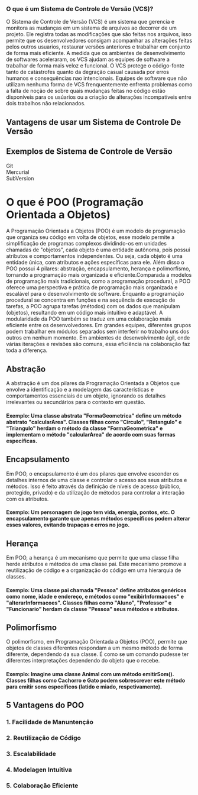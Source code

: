 ### O que é um Sistema de Controle de Versão (VCS)?

O Sistema de Controle de Versão (VCS) é um sistema que gerencia e monitora as mudanças em um sistema de arquivos ao decorrer de um projeto. Ele registra todas as modificações que são feitas nos arquivos, isso permite que os desenvolvedores consigam acompanhar as alterações feitas pelos outros usuarios, restaurar versões anteriores e trabalhar em conjunto de forma mais eficiente. A medida que os ambientes de desenvolvimento de softwares aceleraram, os VCS ajudam as equipes de software a trabalhar de forma mais veloz e funcional. O VCS protege o código-fonte tanto de catástrofes quanto
da degração casual causada por erros humanos e consequências nao intencionais. Equipes de software que não utilizam nenhuma forma de VCS frenquentemente enfrenta problemas como a falta de noção de sobre quais mudanças feitas no código estão disponíveis para os usúarios ou a criação de alterações incompatíveis entre dois trabalhos não relacionados.

## Vantagens de usar um Sistema de Controle De Versão

## Exemplos de Sistema de Controle de Versão

Git  
Mercurial  
SubVersion




# O que é POO (Programação Orientada a Objetos)

A Programação Orientada a Objetos (POO) é um modelo de programação que organiza seu código em volta de objetos, esse modelo permite a simplificação de programas complexos dividindo-os em unidades chamadas de "objetos", cada objeto é uma entidade autônoma, pois possui atributos e comportamentos independentes. Ou seja, cada objeto é uma entidade única, com atributos e ações específicas para ele. Além disso o POO possui 4 pilares: abstração, encapsulamento, herança e polimorfismo, tornando a programação mais organizada e eficiente.Comparada a modelos de programação mais tradicionais, como a programação procedural, a POO oferece uma perspectiva e prática de programação mais organizada e escalável para o desenvolvimento de software. Enquanto a programação procedural se concentra em funções e na sequência de execução de tarefas, a POO agrupa tarefas (métodos) com os dados que manipulam (objetos), resultando em um código mais intuitivo e adaptável. A modularidade da POO também se traduz em uma colaboração mais eficiente entre os desenvolvedores. Em grandes equipes, diferentes grupos podem trabalhar em módulos separados sem interferir no trabalho uns dos outros em nenhum momento. Em ambientes de desenvolvimento ágil, onde várias iterações e revisões são comuns, essa eficiência na colaboração faz toda a diferença.


## Abstração
A abstração é um dos pilares da Programação Orientada a Objetos que envolve a identificação e a modelagem das características e comportamentos essenciais de um objeto, ignorando os detalhes irrelevantes ou secundários para o contexto em questão.

#### Exemplo: Uma classe abstrata "FormaGeometrica" define um método abstrato "calcularArea". Classes filhas como "Circulo", "Retangulo" e "Triangulo" herdam o método da classe "FormaGeometrica" e implementam o método "calcularArea" de acordo com suas formas específicas. 

## Encapsulamento

Em POO, o encapsulamento é um dos pilares que  envolve esconder os detalhes internos de uma classe e controlar o acesso aos seus atributos e métodos. Isso é feito através da definição de níveis de acesso (público, protegido, privado) e da utilização de métodos  para controlar a interação com os atributos. 

#### Exemplo: Um personagem de jogo tem vida, energia, pontos, etc. O encapsulamento garante que apenas métodos específicos podem alterar esses valores, evitando trapaças e erros no jogo. 

## Herança
Em POO, a herança é um mecanismo que permite que uma classe filha herde atributos e métodos de uma classe pai. Este mecanismo promove a reutilização de código e a organização do código em uma hierarquia de classes.

#### Exemplo: Uma classe pai chamada "Pessoa" define atributos genéricos como nome, idade e endereço, e métodos como "exibirInformacoes" e "alterarInformacoes". Classes filhas como "Aluno", "Professor" e "Funcionario" herdam da classe "Pessoa" seus métodos e atributos.

## Polimorfismo
O polimorfismo, em Programação Orientada a Objetos (POO), permite que objetos de classes diferentes respondam a um mesmo método de forma diferente, dependendo da sua classe. É como se um comando  pudesse ter diferentes interpretações dependendo do objeto que o recebe.

#### Exemplo: Imagine uma classe Animal com um método emitirSom(). Classes filhas como Cachorro e Gato podem sobrescrever este método para emitir sons específicos (latido e miado, respetivamente).

## 5 Vantagens do POO

### 1. Facilidade de Manuntenção
### 2. Reutilização de Código
### 3. Escalabilidade
### 4. Modelagen Intuitiva
### 5. Colaboração Eficiente
